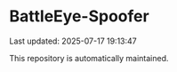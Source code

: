 # BattleEye-Spoofer

Last updated: 2025-07-17 19:13:47

This repository is automatically maintained.
